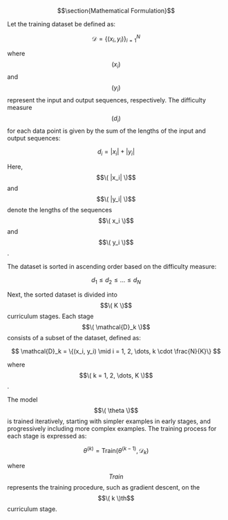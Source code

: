 $$\section{Mathematical Formulation}$$

Let the training dataset be defined as:

$$
\mathcal{D} = \{(x_i, y_i)\}_{i=1}^N
$$

where $$( x_i )$$ and $$( y_i )$$ represent the input and output sequences, respectively. The difficulty measure $$( d_i )$$ for each data point is given by the sum of the lengths of the input and output sequences:

$$
d_i = |x_i| + |y_i|
$$

Here, $$\( |x_i| \)$$ and $$\( |y_i| \)$$ denote the lengths of the sequences $$\( x_i \)$$ and $$\( y_i \)$$.

The dataset is sorted in ascending order based on the difficulty measure:

$$
d_1 \leq d_2 \leq \dots \leq d_N
$$

Next, the sorted dataset is divided into $$\( K \)$$ curriculum stages. Each stage $$\( \mathcal{D}_k \)$$ consists of a subset of the dataset, defined as:

$$
\mathcal{D}_k = \{(x_i, y_i) \mid i = 1, 2, \dots, k \cdot \frac{N}{K}\}
$$

where $$\( k = 1, 2, \dots, K \)$$.

The model $$\( \theta \)$$ is trained iteratively, starting with simpler examples in early stages, and progressively including more complex examples. The training process for each stage is expressed as:

$$
\theta^{(k)} = \text{Train}(\theta^{(k-1)}, \mathcal{D}_k)
$$

where $$\textit{Train}$$ represents the training procedure, such as gradient descent, on the $$\( k \)th$$ curriculum stage.
